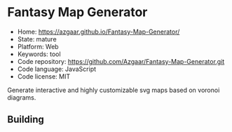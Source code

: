 # Fantasy Map Generator

- Home: https://azgaar.github.io/Fantasy-Map-Generator/
- State: mature
- Platform: Web
- Keywords: tool
- Code repository: https://github.com/Azgaar/Fantasy-Map-Generator.git
- Code language: JavaScript
- Code license: MIT

Generate interactive and highly customizable svg maps based on voronoi diagrams.

## Building

